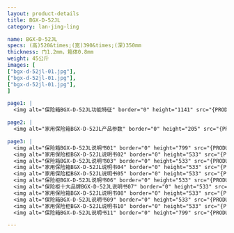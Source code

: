 ```yaml
---
layout: product-details
title: BGX-D-52JL
category: lan-jing-ling

name: BGX-D-52JL
specs: (高)520&times;(宽)390&times;(深)350mm
thickness: 门1.2mm，箱体0.8mm
weight: 45公斤
images: [
["bgx-d-52jl-01.jpg"],
["bgx-d-52jl-01.jpg"],
["bgx-d-52jl-01.jpg"],
]

page1: |
  <img alt="保险箱BGX-D-52JL功能特征" border="0" height="1141" src="{PRODUCT_IMAGES}bgx-gn.jpg" width="538" />

page2: |
  <img alt="家用保险箱BGX-D-52JL产品参数" border="0" height="205" src="{PRODUCT_IMAGES}bgx-cpcs.jpg" width="538" />

page3: |
  <img alt="保险箱BGX-D-52JL说明书01" border="0" height="799" src="{PRODUCT_IMAGES}bgx-sm01.jpg" width="528" /><br />
  <img alt="家用保险柜BGX-D-52JL说明书02" border="0" height="533" src="{PRODUCT_IMAGES}bgx-sm02.jpg" width="363" /><br />
  <img alt="保险箱BGX-D-52JL说明书03" border="0" height="533" src="{PRODUCT_IMAGES}bgx-sm03.jpg" width="363" /><br />
  <img alt="家用保险箱BGX-D-52JL说明书04" border="0" height="533" src="{PRODUCT_IMAGES}bgx-sm04.jpg" width="363" /><br />
  <img alt="家用保险柜BGX-D-52JL说明书05" border="0" height="533" src="{PRODUCT_IMAGES}bgx-sm05.jpg" width="363" /><br />
  <img alt="保险柜BGX-D-52JL说明书06" border="0" height="533" src="{PRODUCT_IMAGES}bgx-sm06.jpg" width="363" /><br />
  <img alt="保险柜十大品牌BGX-D-52JL说明书07" border="0" height="533" src="{PRODUCT_IMAGES}bgx-sm07.jpg" width="363" /><br />
  <img alt="家用保险箱BGX-D-52JL说明书08" border="0" height="533" src="{PRODUCT_IMAGES}bgx-sm08.jpg" width="363" /><br />
  <img alt="保险箱BGX-D-52JL说明书09" border="0" height="533" src="{PRODUCT_IMAGES}bgx-sm09.jpg" width="363" /><br />
  <img alt="家用保险柜BGX-D-52JL说明书10" border="0" height="533" src="{PRODUCT_IMAGES}bgx-sm10.jpg" width="363" /><br />
  <img alt="保险箱BGX-D-52JL说明书11" border="0" height="799" src="{PRODUCT_IMAGES}bgx-sm11.jpg" width="528" />

---
```

